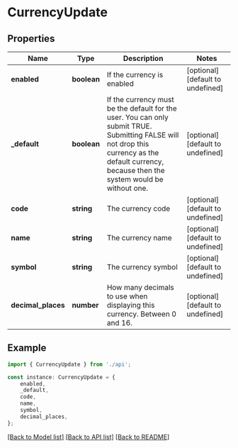 # CurrencyUpdate


## Properties

Name | Type | Description | Notes
------------ | ------------- | ------------- | -------------
**enabled** | **boolean** | If the currency is enabled | [optional] [default to undefined]
**_default** | **boolean** | If the currency must be the default for the user. You can only submit TRUE. Submitting FALSE will not drop this currency as the default currency, because then the system would be without one. | [optional] [default to undefined]
**code** | **string** | The currency code | [optional] [default to undefined]
**name** | **string** | The currency name | [optional] [default to undefined]
**symbol** | **string** | The currency symbol | [optional] [default to undefined]
**decimal_places** | **number** | How many decimals to use when displaying this currency. Between 0 and 16. | [optional] [default to undefined]

## Example

```typescript
import { CurrencyUpdate } from './api';

const instance: CurrencyUpdate = {
    enabled,
    _default,
    code,
    name,
    symbol,
    decimal_places,
};
```

[[Back to Model list]](../README.md#documentation-for-models) [[Back to API list]](../README.md#documentation-for-api-endpoints) [[Back to README]](../README.md)
